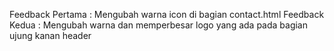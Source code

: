 Feedback Pertama : Mengubah warna icon di bagian contact.html
Feedback Kedua : Mengubah warna dan memperbesar logo yang ada pada bagian ujung kanan header

